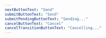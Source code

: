 ```yaml
---
nextButtonText: "Send"
submitButtonText: "Send"
submitPendingButtonText: "Sending..."
cancelButtonText: "Cancel"
cancelTransitionButtonText: "Cancelling..."
---
```

